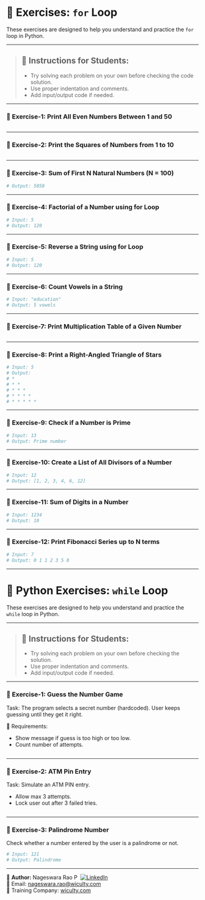 # 🧠 Exercises: `for` Loop
These exercises are designed to help you understand and practice the `for` loop in Python.

---

> ## 📝 Instructions for Students:
> - Try solving each problem on your own before checking the code solution.
> - Use proper indentation and comments.
> - Add input/output code if needed.

---

### 🔹 Exercise-1: Print All Even Numbers Between 1 and 50
```python

```

---

### 🔹 Exercise-2: Print the Squares of Numbers from 1 to 10
```python

```

---

### 🔹 Exercise-3: Sum of First N Natural Numbers (N = 100)
```python
# Output: 5050
```

---

### 🔹 Exercise-4: Factorial of a Number using for Loop
```python
# Input: 5
# Output: 120
```

---

### 🔹 Exercise-5: Reverse a String using for Loop
```python
# Input: 5
# Output: 120
```

---

### 🔹 Exercise-6: Count Vowels in a String
```python
# Input: "education"
# Output: 5 vowels
```

---

### 🔹 Exercise-7: Print Multiplication Table of a Given Number
```python

```

---


### 🔹 Exercise-8: Print a Right-Angled Triangle of Stars
```python
# Input: 5
# Output:
# *
# * *
# * * *
# * * * *
# * * * * *
```

---

### 🔹 Exercise-9: Check if a Number is Prime
```python
# Input: 13
# Output: Prime number
```

---

### 🔹 Exercise-10: Create a List of All Divisors of a Number
```python
# Input: 12
# Output: [1, 2, 3, 4, 6, 12]
```

---

### 🔹 Exercise-11: Sum of Digits in a Number
```python
# Input: 1234
# Output: 10
```

---

### 🔹 Exercise-12:  Print Fibonacci Series up to N terms
```python
# Input: 7
# Output: 0 1 1 2 3 5 8
```

---

# 🧠 Python Exercises: `while` Loop
These exercises are designed to help you understand and practice the `while` loop in Python.

---

> ## 📝 Instructions for Students:
> - Try solving each problem on your own before checking the solution.
> - Use proper indentation and comments.
> - Add input/output code if needed.

---

### 🔹 Exercise-1: Guess the Number Game
Task: The program selects a secret number (hardcoded). User keeps guessing until they get it right.

📌 Requirements:
- Show message if guess is too high or too low.
- Count number of attempts.

```python

```

---

### 🔹 Exercise-2: ATM Pin Entry
Task: Simulate an ATM PIN entry.
- Allow max 3 attempts.
- Lock user out after 3 failed tries.

```python

```

---

### 🔹 Exercise-3:  Palindrome Number
Check whether a number entered by the user is a palindrome or not.

```python
# Input: 121  
# Output: Palindrome
```

---

👤 **Author:** Nageswara Rao P &nbsp;[![LinkedIn](https://img.shields.io/badge/LinkedIn-%230077B5.svg?style=flat-square&logo=linkedin&logoColor=white)](https://www.linkedin.com/in/nageshvkn)  
📧 Email: [nageswara.rao@wiculty.com](mailto:nageswara.rao@wiculty.com)  
🏢 Training Company: [wiculty.com](https://wiculty.com)

